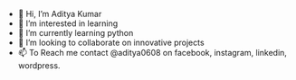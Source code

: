 - 👋 Hi, I’m Aditya Kumar
- 👀 I’m interested in learning
- 🌱 I’m currently learning python
- 💞️ I’m looking to collaborate on innovative projects
- 📫 To Reach me contact @aditya0608 on facebook, instagram, linkedin, wordpress.

<!---
adityakumar0608/adityakumar0608 is a ✨ special ✨ repository because its `README.md` (this file) appears on your GitHub profile.
You can click the Preview link to take a look at your changes.
--->
